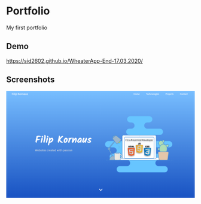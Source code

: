 # Portfolio

My first portfolio

## Demo

https://sid2602.github.io/WheaterApp-End-17.03.2020/

## Screenshots

![mainPage](./public/img/1.png)
